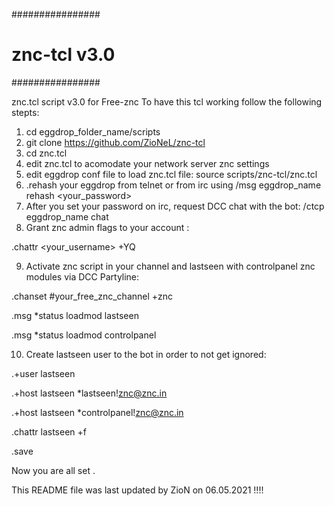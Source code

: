 
################
# znc-tcl v3.0 #
################

znc.tcl script v3.0 for Free-znc
To have this tcl working follow the following stepts:

 1. cd eggdrop_folder_name/scripts
 2. git clone https://github.com/ZioNeL/znc-tcl
 3. cd znc.tcl
 4. edit znc.tcl to acomodate your network server znc settings
 5. edit eggdrop conf file to load znc.tcl file: source scripts/znc-tcl/znc.tcl
 6. .rehash your eggdrop from telnet or from irc using /msg eggdrop_name rehash <your_password>
 7. After you set your password on irc, request DCC chat with the bot: /ctcp eggdrop_name chat
 8. Grant znc admin flags to your account : 
  
 .chattr <your_username> +YQ 
 
 9. Activate znc script in your channel and lastseen with controlpanel znc modules via DCC Partyline: 
 
 .chanset #your_free_znc_channel +znc
 
 .msg *status loadmod lastseen
 
 .msg *status loadmod controlpanel
 
10. Create lastseen user to the bot in order to not get ignored:

 .+user lastseen

 .+host lastseen *lastseen!znc@znc.in

 .+host lastseen *controlpanel!znc@znc.in

 .chattr lastseen +f
 
 .save

 Now you are all set . 

 This README file was last updated by ZioN on 06.05.2021 !!!! 
